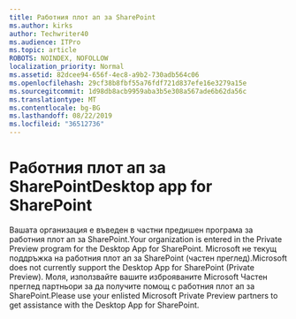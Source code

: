 ```yaml
---
title: Работния плот ап за SharePoint
ms.author: kirks
author: Techwriter40
ms.audience: ITPro
ms.topic: article
ROBOTS: NOINDEX, NOFOLLOW
localization_priority: Normal
ms.assetid: 82dcee94-656f-4ec8-a9b2-730adb564c06
ms.openlocfilehash: 29cf38b8fbf55a76fdf721d837efe16e3279a15e
ms.sourcegitcommit: 1d98db8acb9959aba3b5e308a567ade6b62da56c
ms.translationtype: MT
ms.contentlocale: bg-BG
ms.lasthandoff: 08/22/2019
ms.locfileid: "36512736"
---
```

# <a name="desktop-app-for-sharepoint"></a><span data-ttu-id="01ea9-102">Работния плот ап за SharePoint</span><span class="sxs-lookup"><span data-stu-id="01ea9-102">Desktop app for SharePoint</span></span>

<span data-ttu-id="01ea9-103">Вашата организация е въведен в частни предишен програма за работния плот ап за SharePoint.</span><span class="sxs-lookup"><span data-stu-id="01ea9-103">Your organization is entered in the Private Preview program for the Desktop App for SharePoint.</span></span> <span data-ttu-id="01ea9-104">Microsoft не текущ поддръжка на работния плот ап за SharePoint (частен преглед).</span><span class="sxs-lookup"><span data-stu-id="01ea9-104">Microsoft does not currently support the Desktop App for SharePoint (Private Preview).</span></span> <span data-ttu-id="01ea9-105">Моля, използвайте вашите изброяваните Microsoft Частен преглед партньори за да получите помощ с работния плот ап за SharePoint.</span><span class="sxs-lookup"><span data-stu-id="01ea9-105">Please use your enlisted Microsoft Private Preview partners to get assistance with the Desktop App for SharePoint.</span></span>
